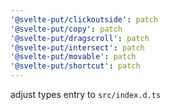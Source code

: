 ```yaml
---
'@svelte-put/clickoutside': patch
'@svelte-put/copy': patch
'@svelte-put/dragscroll': patch
'@svelte-put/intersect': patch
'@svelte-put/movable': patch
'@svelte-put/shortcut': patch
---
```


adjust types entry to `src/index.d.ts`
